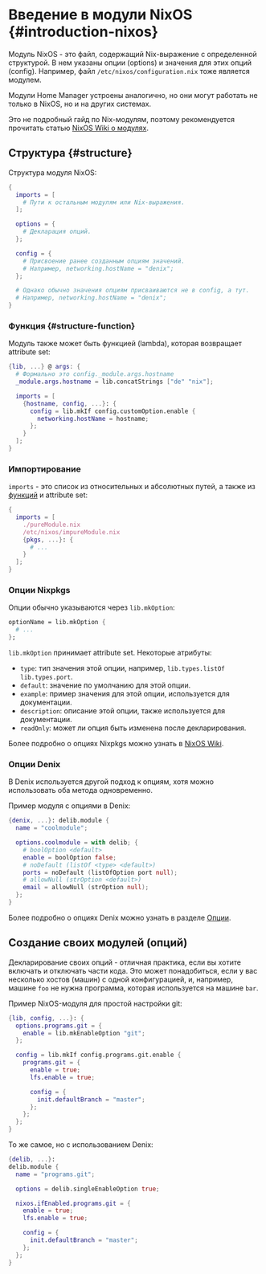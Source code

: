 # Введение в модули NixOS {#introduction-nixos}
Модуль NixOS - это файл, содержащий Nix-выражение с определенной структурой. В нем указаны опции (options) и значения для этих опций (config). Например, файл `/etc/nixos/configuration.nix` тоже является модулем. 

Модули Home Manager устроены аналогично, но они могут работать не только в NixOS, но и на других системах.

Это не подробный гайд по Nix-модулям, поэтому рекомендуется прочитать статью [NixOS Wiki о модулях](https://nixos.wiki/wiki/NixOS_modules).

## Структура {#structure}
Структура модуля NixOS:
```nix
{
  imports = [
    # Пути к остальным модулям или Nix-выражения.
  ];

  options = {
    # Декларация опций.
  };

  config = {
    # Присвоение ранее созданным опциям значений.
    # Например, networking.hostName = "denix";
  };

  # Однако обычно значения опциям присваиваются не в config, а тут.
  # Например, networking.hostName = "denix";
}
```

### Функция {#structure-function}
Модуль также может быть функцией (lambda), которая возвращает attribute set:

```nix
{lib, ...} @ args: {
  # Формально это config._module.args.hostname
  _module.args.hostname = lib.concatStrings ["de" "nix"];

  imports = [
    {hostname, config, ...}: {
      config = lib.mkIf config.customOption.enable {
        networking.hostName = hostname;
      };
    }
  ];
}
```

### Импортирование
`imports` - это список из относительных и абсолютных путей, а также из [функций](#structure-function) и attribute set:

```nix
{
  imports = [
    ./pureModule.nix
    /etc/nixos/impureModule.nix
    {pkgs, ...}: {
      # ...
    }
  ];
}
```

### Опции Nixpkgs
Опции обычно указываются через `lib.mkOption`:

```nix
optionName = lib.mkOption {
  # ...
};
```

`lib.mkOption` принимает attribute set. Некоторые атрибуты:

- `type`: тип значения этой опции, например, `lib.types.listOf lib.types.port`.
- `default`: значение по умолчанию для этой опции.
- `example`: пример значения для этой опции, используется для документации.
- `description`: описание этой опции, также используется для документации.
- `readOnly`: может ли опция быть изменена после декларирования.

Более подробно о опциях Nixpkgs можно узнать в [NixOS Wiki](https://nixos.wiki/wiki/Declaration).

### Опции Denix
В Denix используется другой подход к опциям, хотя можно использовать оба метода одновременно.

Пример модуля с опциями в Denix:

```nix
{denix, ...}: delib.module {
  name = "coolmodule";

  options.coolmodule = with delib; {
    # boolOption <default>
    enable = boolOption false;
    # noDefault (listOf <type> <default>)
    ports = noDefault (listOfOption port null);
    # allowNull (strOption <default>)
    email = allowNull (strOption null);
  };
}
```

Более подробно о опциях Denix можно узнать в разделе [Опции](/TODO).

## Создание своих модулей (опций)
Декларирование своих опций - отличная практика, если вы хотите включать и отключать части кода. Это может понадобиться, если у вас несколько хостов (машин) с одной конфигурацией, и, например, машине `foo` не нужна программа, которая используется на машине `bar`.

Пример NixOS-модуля для простой настройки git:

```nix
{lib, config, ...}: {
  options.programs.git = {
    enable = lib.mkEnableOption "git";
  };

  config = lib.mkIf config.programs.git.enable {
    programs.git = {
      enable = true;
      lfs.enable = true;

      config = {
        init.defaultBranch = "master";
      };
    };
  };
}
```

То же самое, но с использованием Denix:

```nix
{delib, ...}:
delib.module {
  name = "programs.git";

  options = delib.singleEnableOption true;

  nixos.ifEnabled.programs.git = {
    enable = true;
    lfs.enable = true;

    config = {
      init.defaultBranch = "master";
    };
  };
}
```
